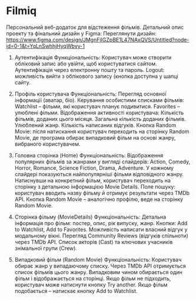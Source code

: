 # Filmiq
Персональний веб-додаток для відстеження фільмів.
Детальний опис проекту та фінальний дизайн у Figma:
Переглянути дизайн:   https://www.figma.com/design/JMgnFjIGZpBE1L47NAxQVS/Untitled?node-id=0-1&t=YqLnSwhhjHyqWbvy-1

1. Аутентифікація 
Функціональність:
Користувач може створити обліковий запис або увійти, щоб користуватися сайтом.
Аутентифікація через електронну пошту та пароль.
Logout: можливість вийти з облікового запису (кнопка доступна у шапці сайту.

3. Профіль користувача
Функціональність:
Перегляд основної інформації (аватар, біо).
Керування особистими списками фільмів:
Watchlist – фільми, які користувач планує подивитися.
Favorites – улюблені фільми.
Відображення активності користувача:
Кількість фільмів, доданих цього місяця.
Загальна кількість доданих фільмів.
Улюблений жанр.
Кількість написаних відгуків.
Кнопка Random Movie: після натискання користувач переходить на сторінку Random Movie, де програма обирає випадковий фільм на основі жанру, вибраного користувачем.

4. Головна сторінка (Home)
Функціональність:
Відображення популярних фільмів за жанрами у вигляді слайдерів:
 Action, Comedy, Horror, Romance, Science Fiction, Drama, Adventure.
У кожному слайдері показуються найпопулярніші фільми відповідного жанру.
Натиснувши на конкретний фільм, користувач переходить на сторінку з детальною інформацією Movie Details.
Поле пошуку: користувач вводить назву фільму й отримує результати через TMDb API.
Кнопка Random Movie – аналогічно профілю, веде на сторінку Random Movie.

5. Сторінка фільму (MovieDetails)
Функціональність:
Детальна інформація про фільм: постер, опис, рік випуску, жанр.
Кнопки: Add to Watchlist, Add to Favorites.
Можливість написати власний відгук у модальному вікні.
Перегляд Community Reviews (відгуків спільноти) через TMDb API.
Список акторів (Cast) та ключових учасників знімальної групи (Crew).

6. Випадковий фільм (Random Movie)
Функціональність:
Користувач обирає жанр у випадаючому списку.
Через TMDb API отримується список фільмів цього жанру.
Випадковим чином обирається один фільм і відображається на сторінці.
Якщо фільм не підходить, користувач може натиснути кнопку Try another.
Якщо фільм подобається – натискає кнопку Add to Watchlist.


